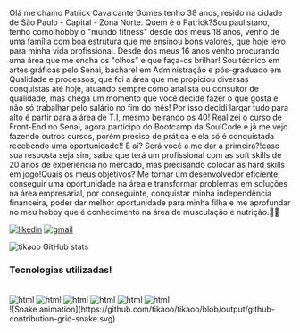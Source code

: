 Olá me chamo Patrick Cavalcante Gomes tenho 38 anos, resido na cidade de São Paulo - Capital - Zona Norte. Quem é o Patrick?Sou paulistano, tenho como hobby o "mundo fitness" desde dos meus 18 anos, venho de uma família com boa estrutura que me ensinou bons valores, que hoje levo para minha vida profissional. Desde dos meus 16 anos venho procurando uma área que me encha os "olhos" e que faça-os brilhar! Sou técnico em artes gráficas pelo Senai, bacharel em Administração e pós-graduado em Qualidade e processos, que foi a área que me propiciou diversas conquistas até hoje, atuando sempre como analista ou consultor de qualidade, mas chega um momento que você decide fazer o que gosta e não só trabalhar pelo salário no fim do mês! Por isso decidi largar tudo para alto é partir para a área de T.I, mesmo beirando os 40! Realizei o curso de Front-End no Senai, agora participo do Bootcamp da SoulCode e já me vejo fazendo outros cursos, porém preciso de prática e ela só é conquistada recebendo uma oportunidade!! E aí? Será você a me dar a primeira?!caso sua resposta seja sim, saiba que terá um profissional com as soft skills de 20 anos de experiência no mercado, mas precisando colocar as hard skills em jogo!Quais os meus objetivos? Me tornar um desenvolvedor eficiente, conseguir uma oportunidade na área e transformar problemas em soluções na área empresarial, por conseguinte, conquistar minha independência financeira, poder dar melhor oportunidade para minha filha e me aprofundar no meu hobby que é conhecimento na área de musculação e nutrição.🤞🤞

[![likedin](https://img.shields.io/badge/LinkedIn-0077B5?style=for-the-badge&logo=linkedin&logoColor=white)](https://www.linkedin.com/in/patrick-cavalcante-gomes-b84a8353/)
[![gmail](https://img.shields.io/badge/Gmail-D14836?style=for-the-badge&logo=gmail&logoColor=white)](patrick.cavalcante.gomes@gmail.com)

![tikaoo GitHub stats](https://github-readme-stats.vercel.app/api?username=tikaoo&show_icons=true&theme=onedark)

### Tecnologias utilizadas!

<div style="display:inline_block"><br/>
    <img align="center" alt="html" src="https://img.shields.io/badge/HTML-239120?style=for-the-badge&logo=html5&logoColor=white"/>
    <img align="center" alt="html" src="https://img.shields.io/badge/CSS-239120?&style=for-the-badge&logo=css3&logoColor=white"/>
    <img align="center" alt="html" src="https://img.shields.io/badge/JavaScript-F7DF1E?style=for-the-badge&logo=javascript&logoColor=black"/>
    <img align="center" alt="html" src="https://img.shields.io/badge/TypeScript-007ACC?style=for-the-badge&logo=typescript&logoColor=white"/>
    <img align="center" alt="html" src="https://img.shields.io/badge/Java-ED8B00?style=for-the-badge&logo=java&logoColor=white"/>
    <img align="center" alt="html" src="https://img.shields.io/badge/Angular-DD0031?style=for-the-badge&logo=angular&logoColor=white"/>
</div>
![Snake animation](https://github.com/tikaoo/tikaoo/blob/output/github-contribution-grid-snake.svg)
